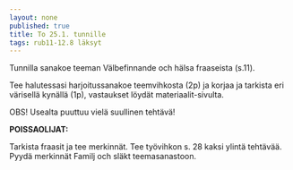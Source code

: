 ```yaml
---
layout: none
published: true
title: To 25.1. tunnille
tags: rub11-12.8 läksyt
---
```

Tunnilla sanakoe teeman Välbefinnande och hälsa fraaseista (s.11).

Tee halutessasi harjoitussanakoe teemvihkosta (2p) ja korjaa ja tarkista eri värisellä kynällä (1p), vastaukset löydät materiaalit-sivulta.

OBS!
Usealta puuttuu vielä suullinen tehtävä!

**POISSAOLIJAT:**

Tarkista fraasit ja tee merkinnät. Tee työvihkon s. 28 kaksi ylintä tehtävää. Pyydä merkinnät Familj och släkt teemasanastoon.

